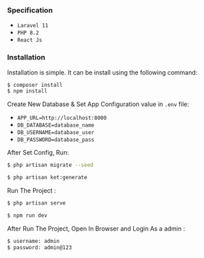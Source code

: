 ### Specification
- `Laravel 11`
-  `PHP 8.2`
-  `React Js`

### Installation

Installation is simple. It can be install using the following command:
```sh
$ composer install
$ npm install
```
Create New Database & Set App Configuration value in `.env` file:
- `APP_URL=http://localhost:8000`
- `DB_DATABASE=database_name`
- `DB_USERNAME=database_user`
- `DB_PASSWORD=database_pass`

After Set Config, Run:
```sh
$ php artisan migrate --seed
```
```sh
$ php artisan ket:generate
```

Run The Project : 
```sh
$ php artisan serve
```
```sh
$ npm run dev
```

After Run The Project, Open In Browser and Login As a admin :
```sh
$ username: admin
$ password: admin@123
```
